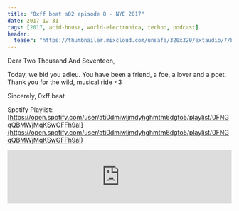 ```yaml
---
title: "0xff beat s02 episode 8 - NYE 2017"
date: 2017-12-31
tags: [2017, acid-house, world-electronica, techno, podcast]
header:
  teaser: "https://thumbnailer.mixcloud.com/unsafe/320x320/extaudio/7/b/a/e/c568-fd48-4161-8bca-0815739396b7"
---
```


Dear Two Thousand And Seventeen, 

Today, we bid you adieu. You have been a friend, a foe, a lover and a poet. Thank you for the wild, musical ride <3 

Sincerely, 
0xff beat

Spotify Playlist: [https://open.spotify.com/user/ati0dmiwljmdyhghmtm6dgfo5/playlist/0FNGqQBMWjMqKSwGFFh9aI](https://open.spotify.com/user/ati0dmiwljmdyhghmtm6dgfo5/playlist/0FNGqQBMWjMqKSwGFFh9aI)

<iframe width="100%" height="120" src="https://www.mixcloud.com/widget/iframe/?hide_cover=1&light=1&feed=%2F0xff-beat%2F0xff-beat-s02-episode-8-nye-special%2F" frameborder="0" ></iframe>
